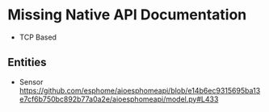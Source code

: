 
# Missing Native API Documentation

- TCP Based


## Entities

- Sensor
  https://github.com/esphome/aioesphomeapi/blob/e14b6ec9315695ba13e7cf6b750bc892b77a0a2e/aioesphomeapi/model.py#L433
